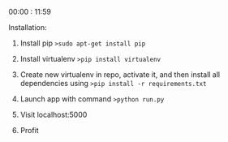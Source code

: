 00:00 : 11:59


Installation:
1. Install pip `>sudo apt-get install pip`

2. Install virtualenv `>pip install virtualenv`

3. Create new virtualenv in repo, activate it, and then install all dependencies using `>pip install -r requirements.txt`

4. Launch app with command `>python run.py`

5. Visit localhost:5000

6. Profit

